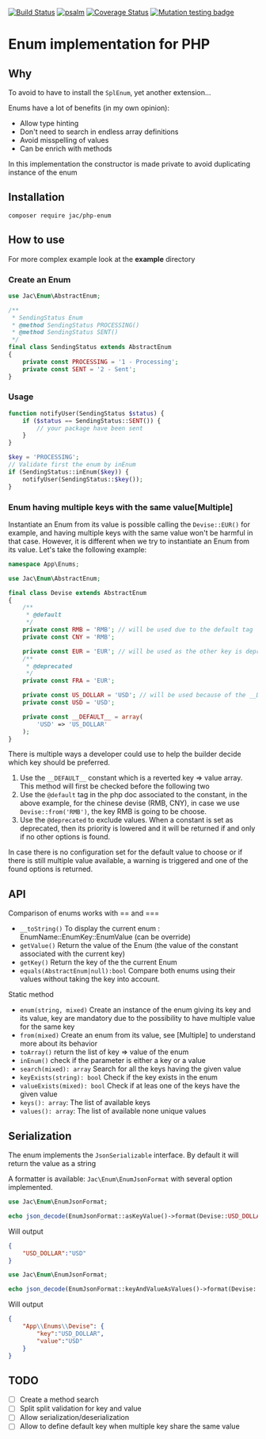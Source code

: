 [![Build Status](https://travis-ci.com/KpnQ/Enums.svg?branch=main)](https://travis-ci.com/KpnQ/Enums)
[![psalm](https://shepherd.dev/github/KpnQ/Enums/coverage.svg)](https://shepherd.dev/githubKpnQ/Enums)
[![Coverage Status](https://coveralls.io/repos/github/KpnQ/Enums/badge.svg?branch=main)](https://coveralls.io/github/KpnQ/Enums?branch=main)
[![Mutation testing badge](https://img.shields.io/endpoint?style=flat&url=https%3A%2F%2Fbadge-api.stryker-mutator.io%2Fgithub.com%2FKpnQ%2FEnums%2Fmain)](https://dashboard.stryker-mutator.io/reports/github.com/KpnQ/Enums/main)

# Enum implementation for PHP

## Why

To avoid to have to install the `SplEnum`, yet another extension...

Enums have a lot of benefits (in my own opinion):

- Allow type hinting
- Don't need to search in endless array definitions 
- Avoid misspelling of values
- Can be enrich with methods

In this implementation the constructor is made 
private to avoid duplicating instance of the enum

## Installation

```
composer require jac/php-enum
```

## How to use

For more complex example look at the __example__ directory

### Create an Enum

```php
use Jac\Enum\AbstractEnum;

/**
 * SendingStatus Enum
 * @method SendingStatus PROCESSING()
 * @method SendingStatus SENT()
 */
final class SendingStatus extends AbstractEnum
{
    private const PROCESSING = '1 - Processing';
    private const SENT = '2 - Sent';
}
```

### Usage

```php
function notifyUser(SendingStatus $status) {
    if ($status == SendingStatus::SENT()) {
        // your package have been sent
    }
}

$key = 'PROCESSING';
// Validate first the enum by inEnum
if (SendingStatus::inEnum($key)) {
    notifyUser(SendingStatus::$key());
}
```

### Enum having multiple keys with the same value[Multiple]

Instantiate an Enum from its value is possible calling the `Devise::EUR()` for example, 
and having multiple keys with the same value won't be harmful in that case. However, it
is different when we try to instantiate an Enum from its value. Let's take the following 
example:

```php
namespace App\Enums;

use Jac\Enum\AbstractEnum;

final class Devise extends AbstractEnum
{
    /**
     * @default
     */
    private const RMB = 'RMB'; // will be used due to the default tag
    private const CNY = 'RMB'; 

    private const EUR = 'EUR'; // will be used as the other key is deprecated
    /**
     * @deprecated
     */
    private const FRA = 'EUR';

    private const US_DOLLAR = 'USD'; // will be used because of the __DEFAULT__ configuration
    private const USD = 'USD';

    private const __DEFAULT__ = array(
        'USD' => 'US_DOLLAR'
    );
}
```

There is multiple ways a developer could use to help the builder decide which key should be 
preferred.
1. Use the `__DEFAULT__` constant which is a reverted key => value array. This method will first be checked before the following two
2. Use the `@default` tag in the php doc associated to the constant, in the above example, for the chinese devise (RMB, CNY),
in case we use `Devise::from('RMB')`, the key RMB is going to be choose.
3. Use the `@deprecated` to exclude values. When a constant is set as deprecated, then its priority is lowered and it will be returned if and only if no other options is found.

In case there is no configuration set for the default value to choose or if there is still multiple value available, a warning is triggered and one of the
found options is returned.

## API

Comparison of enums works with == and ===

- `__toString()` To display the current enum : EnumName::EnumKey::EnumValue (can be override)
- `getValue()` Return the value of the Enum (the value of the constant associated with the current key)
- `getKey()` Return the key of the the current Enum
- `equals(AbstractEnum|null):bool` Compare both enums using their values without taking the key into account.

Static method

- `enum(string, mixed)` Create an instance of the enum giving its key and its value, key are mandatory due to the possibility to have multiple value for the same key
- `from(mixed)` Create an enum from its value, see [Multiple] to understand more about its behavior
- `toArray()` return the list of key => value  of the enum
- `inEnum()` check if the parameter is either a key or a value
- `search(mixed): array` Search for all the keys having the given value
- `keyExists(string): bool` Check if the key exists in the enum
- `valueExists(mixed): bool` Check if at leas one of the keys have the given value
- `keys(): array`: The list of available keys
- `values(): array`: The list of available none unique values

## Serialization

The enum implements the `JsonSerializable` interface. By default it will return the value as a string

A formatter is available: `Jac\Enum\EnumJsonFormat` with several option implemented.

```php
use Jac\Enum\EnumJsonFormat;

echo json_decode(EnumJsonFormat::asKeyValue()->format(Devise::USD_DOLLAR()));
```

Will output
```json
{
    "USD_DOLLAR":"USD"
}
```

```php
use Jac\Enum\EnumJsonFormat;

echo json_decode(EnumJsonFormat::keyAndValueAsValues()->format(Devise::USD_DOLLAR()));
```
Will output
```json
{
    "App\\Enums\\Devise": {
        "key":"USD_DOLLAR",
        "value":"USD"
    }
}
```

## TODO

- [ ] Create a method search
- [ ] Split split validation for key and value
- [ ] Allow serialization/deserialization
- [ ] Allow to define default key when multiple key share the same value